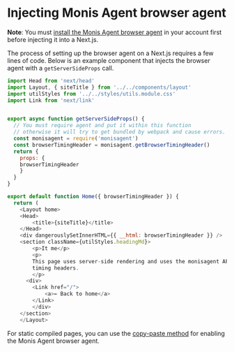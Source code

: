 # Injecting Monis Agent browser agent

**Note**: You must [install the Monis Agent browser agent](https://docs.monisagent.com/docs/browser/browser-monitoring/installation/install-browser-monitoring-agent/) in your account first before injecting it into a Next.js.

The process of setting up the browser agent on a Next.js requires a few lines of code.  Below is an example component that injects the browser agent with a `getServerSideProps` call.

```js
import Head from 'next/head'
import Layout, { siteTitle } from '../../components/layout'
import utilStyles from '../../styles/utils.module.css'
import Link from 'next/link'


export async function getServerSideProps() {
  // You must require agent and put it within this function
  // otherwise it will try to get bundled by webpack and cause errors.
  const monisagent = require('monisagent')
  const browserTimingHeader = monisagent.getBrowserTimingHeader()
  return {
	props: {
  	browserTimingHeader
	}
  }
}

export default function Home({ browserTimingHeader }) {
  return (
	<Layout home>
  	<Head>
    	<title>{siteTitle}</title>
  	</Head>
  	<div dangerouslySetInnerHTML={{ __html: browserTimingHeader }} />
  	<section className={utilStyles.headingMd}>
    	<p>It me</p>
    	<p>
      	This page uses server-side rendering and uses the monisagent API to inject
      	timing headers.
    	</p>
      <div>
      	<Link href="/">
        	<a>← Back to home</a>
      	</Link>
    	</div>
  	</section>
	</Layout>

```

For static compiled pages, you can use the [copy-paste method](https://docs.monisagent.com/docs/browser/browser-monitoring/installation/install-browser-monitoring-agent/#copy-paste-app) for enabling the Monis Agent browser agent.
